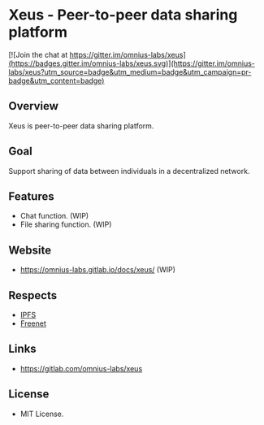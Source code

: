 # Xeus - Peer-to-peer data sharing platform

[![Join the chat at https://gitter.im/omnius-labs/xeus](https://badges.gitter.im/omnius-labs/xeus.svg)](https://gitter.im/omnius-labs/xeus?utm_source=badge&utm_medium=badge&utm_campaign=pr-badge&utm_content=badge)

## Overview

Xeus is peer-to-peer data sharing platform.

## Goal

Support sharing of data between individuals in a decentralized network.

## Features

+ Chat function. (WIP)
+ File sharing function. (WIP)

## Website

+ <https://omnius-labs.gitlab.io/docs/xeus/> (WIP)

## Respects

+ [IPFS](https://github.com/ipfs)
+ [Freenet](https://github.com/Freenet)

## Links

+ <https://gitlab.com/omnius-labs/xeus>

## License

+ MIT License.